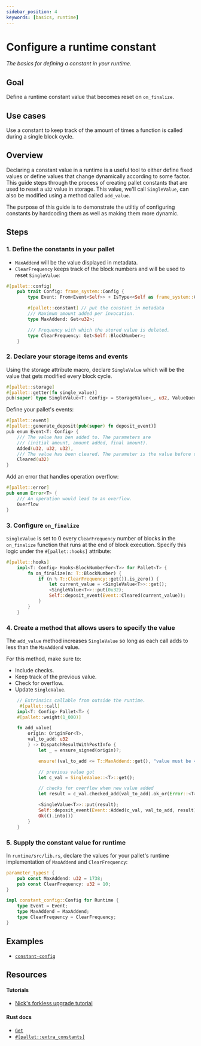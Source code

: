 ```yaml
---
sidebar_position: 4
keywords: [basics, runtime]
---
```


# Configure a runtime constant

_The basics for defining a constant in your runtime._

## Goal

Define a runtime constant value that becomes reset on `on_finalize`.

## Use cases

Use a constant to keep track of the amount of times a function is called during a single block cycle.

## Overview

Declaring a constant value in a runtime is a useful tool to either define fixed values or define values that change dynamically
according to some factor. This guide steps through the process of creating pallet constants that are used to reset a `u32`
value in storage. This value, we'll call `SingleValue`, can also be modified using a method called `add_value`.

The purpose of this guide is to demonstrate the utiltiy of configuring constants by hardcoding them as well as making them more
dynamic.

## Steps

### 1. Define the constants in your pallet

- `MaxAddend` will be the value displayed in metadata.
- `ClearFrequency` keeps track of the block numbers and will
  be used to reset `SingleValue`:

```rust
#[pallet::config]
	pub trait Config: frame_system::Config {
        type Event: From<Event<Self>> + IsType<<Self as frame_system::Config>::Event>;

		#[pallet::constant] // put the constant in metadata
        /// Maximum amount added per invocation.
        type MaxAddend: Get<u32>;

        /// Frequency with which the stored value is deleted.
        type ClearFrequency: Get<Self::BlockNumber>;
	}
```

### 2. Declare your storage items and events

Using the storage attribute macro, declare `SingleValue` which will be the value that gets modified every block cycle.

```rust
#[pallet::storage]
#[pallet::getter(fn single_value)]
pub(super) type SingleValue<T: Config> = StorageValue<_, u32, ValueQuery>;
```

Define your pallet's events:

```rust
#[pallet::event]
#[pallet::generate_deposit(pub(super) fn deposit_event)]
pub enum Event<T: Config> {
    /// The value has ben added to. The parameters are
    /// (initial amount, amount added, final amount).
    Added(u32, u32, u32),
    /// The value has been cleared. The parameter is the value before clearing.
    Cleared(u32)
}
```

Add an error that handles operation overflow:

```rust
#[pallet::error]
pub enum Error<T> {
	/// An operation would lead to an overflow.
	Overflow
}
```

### 3. Configure `on_finalize`

`SingleValue` is set to 0 every `ClearFrequency` number of blocks in the `on_finalize` function that
runs at the end of block execution. Specify this logic under the `#[pallet::hooks]` attribute:

```rust
#[pallet::hooks]
    impl<T: Config> Hooks<BlockNumberFor<T>> for Pallet<T> {
        fn on_finalize(n: T::BlockNumber) {
            if (n % T::ClearFrequency::get()).is_zero() {
                let current_value = <SingleValue<T>>::get();
            	<SingleValue<T>>::put(0u32);
                Self::deposit_event(Event::Cleared(current_value));
            }
        }
	}
```

### 4. Create a method that allows users to specify the value

The `add_value` method increases `SingleValue` so long as each call adds to less than the `MaxAddend` value.

For this method, make sure to:

- Include checks.
- Keep track of the previous value.
- Check for overflow.
- Update `SingleValue`.

```rust
    // Extrinsics callable from outside the runtime.
	 #[pallet::call]
    impl<T: Config> Pallet<T> {
    #[pallet::weight(1_000)]

    fn add_value(
        origin: OriginFor<T>,
        val_to_add: u32
        ) -> DispatchResultWithPostInfo {
            let _ = ensure_signed(origin)?;

            ensure!(val_to_add <= T::MaxAddend::get(), "value must be <= maximum add amount constant");

            // previous value got
           	let c_val = SingleValue::<T>::get();

            // checks for overflow when new value added
            let result = c_val.checked_add(val_to_add).ok_or(Error::<T>::Overflow)?;

            <SingleValue<T>>::put(result);
            Self::deposit_event(Event::Added(c_val, val_to_add, result));
            Ok(().into())
        }
	}
```

### 5. Supply the constant value for runtime

In `runtime/src/lib.rs`, declare the values for your pallet's runtime implementation of `MaxAddend` and `ClearFrequency`:

```rust
parameter_types! {
    pub const MaxAddend: u32 = 1738;
    pub const ClearFrequency: u32 = 10;
}

impl constant_config::Config for Runtime {
    type Event = Event;
    type MaxAddend = MaxAddend;
    type ClearFrequency = ClearFrequency;
}
```

## Examples

- [`constant-config`](https://github.com/substrate-developer-hub/substrate-how-to-guides/blob/main/example-code/template-node/pallets/configurable-constant/src/lib.rs#L1)

## Resources

#### Tutorials

- [Nick's forkless upgrade tutorial](https://substrate.dev/docs/en/tutorials/forkless-upgrade/)

#### Rust docs

- [`Get`][get-trait-rustdocs]
- [`#[pallet::extra_constants]`][extra-constants-rustdocs]

[get-trait-rustdocs]: https://substrate.dev/rustdocs/latest/frame_support/traits/trait.Get.html
[extra-constants-rustdocs]: https://crates.parity.io/frame_support/attr.pallet.html#extra-constants-palletextra_constants-optional

